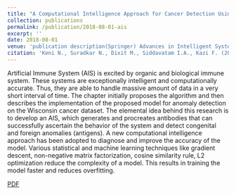 ```yaml
---
title: "A Computational Intelligence Approach for Cancer Detection Using Artificial Immune System"
collection: publications
permalink: /publication/2018-08-01-ais
excerpt: ''
date: 2018-08-01
venue: 'publication description(Springer) Advances in Intelligent Systems and Computing (AISC) | 2017 International Conference on Computational Intelligence (ICCI - 2017)'
citation: 'Keni N., Suradkar N., Dixit M., Siddavatam I.A., Kazi F. (2019).&quot;A Computational Intelligence Approach for Cancer Detection Using Artificial Immune System.&quot; <i> Volume I. Advances in Intelligent Systems and Computing, Springer, Singapore </i>. Vol. 798, pp. 463-474'
---
```


Artificial Immune System (AIS) is excited by organic and biological immune system. These systems are exceptionally intelligent and computationally accurate. Thus, they are able to handle massive amount of data in a very short interval of time. The chapter initially proposes the algorithm and then describes the implementation of the proposed model for anomaly detection on the Wisconsin cancer dataset. The elemental idea behind this research is to develop an AIS, which generates and procreates antibodies that can successfully ascertain the behavior of the system and detect congenital and foreign anomalies (antigens). A new computational intelligence approach has been adopted to diagnose and improve the accuracy of the model. Various statistical and machine learning techniques like gradient descent, non-negative matrix factorization, cosine similarity rule, L2 optimization reduce the complexity of a model. This results in training the model faster and reduces overfitting.

[PDF](https://link.springer.com/chapter/10.1007/978-981-13-1132-1_36)
